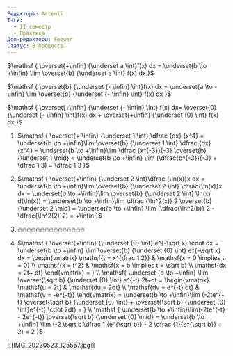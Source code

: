 ```yaml
---
Редакторы: Artemii
Тэги:
  - II семестр
  - Практика
Доп-редакторы: Fezwer
Статус: В процессе
---
```

$\mathsf  
{  
\overset{+\infin} {\underset a \int}f(x) dx = \underset{b \to +\infin} \lim \overset{b} {\underset a \int} f(x) dx  
}$

$\mathsf  
{  
\overset{b} {\underset {- \infin} \int}f(x) dx = \underset{a \to -\infin} \lim \overset{b} {\underset {- \infin} \int} f(x) dx  
}$

$\mathsf  
{  
\overset{+\infin} {\underset {- \infin} \int} f(x) dx= \overset{0} {\underset {- \infin} \int}f(x) dx + \overset{+\infin} {\underset {0} \int} f(x) dx  
}$

  

  

1. $\mathsf  
    {  
    \overset{+ \infin} {\underset 1 \int} \dfrac {dx} {x^4} = \underset{b \to +\infin}\lim \overset{b} {\underset 1 \int} \dfrac {dx} {x^4} = \underset{b \to +\infin}\lim \dfrac {x^{-3}}{-3} \overset{b} {\underset 1 \mid} = \underset{b \to +\infin} \lim (\dfrac{b^{-3}}{-3} + \dfrac 1 3) = \dfrac 1 3  
    }$
2. $\mathsf  
    {  
    \overset{+\infin} {\underset 2 \int}\dfrac {\ln(x)}x dx = \underset{b \to +\infin}\lim \overset{b} {\underset 2 \int} \dfrac{\ln(x)}x dx = \underset{b \to +\infin}\lim \overset{b} {\underset 2 \int} \ln(x) d(\ln(x)) = \underset{b \to +\infin}\lim \dfrac {\ln^2(x)} 2 \overset{b} {\underset 2 \mid} = \underset{b \to +\infin} \lim (\dfrac{\ln^2(b)} 2 - \dfrac{\ln^2(2)}2) = +\infin  
    }$

  
3. 🔥🔥🔥🔥🔥🔥🔥🔥🔥🔥🔥🔥🔥🔥🔥  

1. $\mathsf  
    {  
    \overset{+\infin} {\underset {0} \int} e^{-\sqrt x} \cdot dx = \underset{b \to +\infin} \lim \overset{b} {\underset {0} \int} e^{-\sqrt x} dx = \begin{vmatrix}  
    \mathsf{t = x^{\frac 1 2}} & \mathsf{x = 0 \implies t = 0} \\  
    \mathsf{x = t^2} & \mathsf{x = b \implies t = \sqrt b} \\  
    \mathsf{dx = 2t~ dt}  
    \end{vmatrix} = } \\  
    \mathsf{  
    \underset {b \to +\infin} \lim \overset{\sqrt b} {\underset {0} \int} e^{-t} 2t~dt =  
    \begin{vmatrix}  
    \mathsf{u = 2t} & \mathsf{du = 2dt} \\  
    \mathsf{dv = e^{-t} dt} & \mathsf{v = -e^{-t}}  
    \end{vmatrix} =  
    \underset{b \to +\infin}\lim (-2te^{-t} \overset{\sqrt b} {\underset {0} \int} + \overset{\sqrt b} {\underset {0} \int}e^{-t} \cdot 2dt) =  
    } \\  
    \mathsf  
    {  
    \underset{b \to +\infin}\lim(-2te^{-t} - 2e^{-t}) \overset{\sqrt b} {\underset {0} \mid} = \underset{b \to +\infin} \lim (-2 \sqrt b \dfrac 1 {e^{\sqrt b}} - 2 \dfrac {1}{e^{\sqrt b}} + 2) = 2  
    }$

![[IMG_20230523_125557.jpg]]